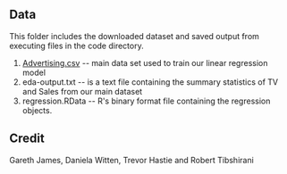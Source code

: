 Data
---

This folder includes the downloaded dataset and saved output from executing files in the code directory.

1. [Advertising.csv](http://www-bcf.usc.edu/~gareth/ISL/Advertising.csv) -- main data set used to train our linear regression model
2. eda-output.txt -- is a text file containing the summary statistics of TV and Sales from our main dataset 
3. regression.RData -- R's binary format file containing the regression objects.

Credit
---
Gareth James, Daniela Witten, Trevor Hastie and Robert Tibshirani